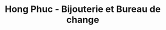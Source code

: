---
title: "Hong Phuc - Bijouterie et Bureau de change"
url: /montreal/hong-phuc-bijouterie-et-bureau-de-change/
shop: Schmuck
---